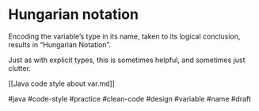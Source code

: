 # Hungarian notation

Encoding the variable’s type in its name, taken to its logical conclusion, results in “Hungarian Notation”.

Just as with explicit types, this is sometimes helpful, and sometimes just clutter.

[[Java code style about var.md]]

#java #code-style #practice #clean-code #design #variable #name
#draft